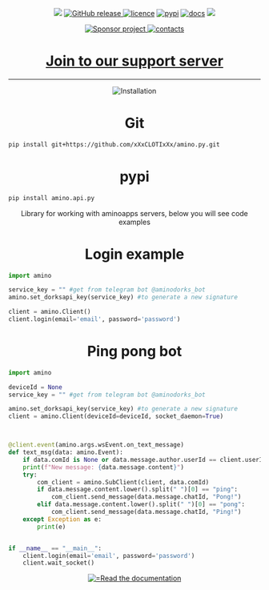 <body>
	<p align="center">
	    <a href="#"><img src="https://github.com/xXxCLOTIxXx/amino.py/blob/main/card.png"/></a>
	    <a href="https://github.com/xXxCLOTIxXx/amino.py/releases"><img src="https://img.shields.io/github/v/release/xXxCLOTIxXx/amino.py" alt="GitHub release" />
	    <a href="https://github.com/xXxCLOTIxXx/amino.py/blob/main/LICENSE"><img src="https://img.shields.io/badge/License-MIT-yellow.svg" alt="licence" /></a>
	    <a href="https://pypi.org/project/amino.py.api/"><img src="https://img.shields.io/pypi/v/amino.py.api" alt="pypi" /></a>
	    <a href="https://github.com/xXxCLOTIxXx/amino.py/blob/main/docs/main.md"><img src="https://img.shields.io/website?down_message=failing&label=docs&up_color=green&up_message=passing&url=https://github.com/xXxCLOTIxXx/amino.py/blob/main/docs/main.md" alt="docs" /></a>
	<img src="https://img.shields.io/pypi/dm/amino.py.api" />
	</p>
	<div align="center">
		<a href="https://github.com/xXxCLOTIxXx/xXxCLOTIxXx/blob/main/sponsor.md">
			<img src="https://img.shields.io/badge/%D0%A1%D0%BF%D0%BE%D0%BD%D1%81%D0%B8%D1%80%D0%BE%D0%B2%D0%B0%D1%82%D1%8C-Donate-F79B1F?style=for-the-badge&logo=github&logoColor=FF69B4&color=FF69B4" alt="Sponsor project"/>
		</a>
<a href="https://github.com/xXxCLOTIxXx/xXxCLOTIxXx/blob/main/contacts.md"><img src="https://img.shields.io/badge/Контакты-Contacts-F79B1F?style=for-the-badge&logoColor=0077b6&color=0077b6" alt="contacts" /></a>
		<h1><a href="https://discord.gg/fU3kvg5MZM">Join to our support server</a></h1>
		<hr>
		<img src="https://readme-typing-svg.demolab.com?font=Fira+Code&size=28&duration=2000&pause=2000&color=3DACF7&random=false&width=200&repeat=false&lines=Installation" alt="Installation"/>
	</div>
	<h1 align="center">Git</h1>
	
```bash
pip install git+https://github.com/xXxCLOTIxXx/amino.py.git
```
<h1 align="center">pypi</h1>

```bash
pip install amino.api.py
```
</div>

<p align="center">Library for working with aminoapps servers, below you will see code examples</p>
<h1 align="center">Login example</h1>

```python
import amino

service_key = "" #get from telegram bot @aminodorks_bot
amino.set_dorksapi_key(service_key) #to generate a new signature 

client = amino.Client()
client.login(email='email', password='password')
```
<h1 align="center">Ping pong bot</h1>

```python
import amino

deviceId = None
service_key = "" #get from telegram bot @aminodorks_bot

amino.set_dorksapi_key(service_key) #to generate a new signature 
client = amino.Client(deviceId=deviceId, socket_daemon=True)



@client.event(amino.args.wsEvent.on_text_message)
def text_msg(data: amino.Event):
    if data.comId is None or data.message.author.userId == client.userId: return
    print(f"New message: {data.message.content}")
    try:
        com_client = amino.SubClient(client, data.comId)
        if data.message.content.lower().split(" ")[0] == "ping":
            com_client.send_message(data.message.chatId, "Pong!")
        elif data.message.content.lower().split(" ")[0] == "pong":
            com_client.send_message(data.message.chatId, "Ping!")
    except Exception as e:
        print(e)


if __name__ == "__main__":
    client.login(email='email', password='password')
    client.wait_socket() 

```

<p align="center">
<a href="https://github.com/xXxCLOTIxXx/amino.py/blob/main/docs/main.md">
<img src="https://readme-typing-svg.demolab.com?font=Fira+Code&size=14&duration=1&pause=31&color=3DACF7&random=false&width=195&lines=Read+the+documentation" alt="=Read the documentation"/>
</a>
</p>
</body>
